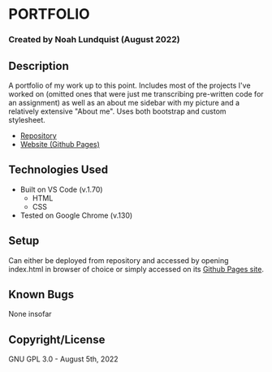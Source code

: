 # PORTFOLIO

### Created by Noah Lundquist (August 2022)

## Description

A portfolio of my work up to this point.  Includes most of the projects I've worked on (omitted ones that were just me transcribing pre-written code for an assignment) as well as an about me sidebar with my picture and a relatively extensive "About me".  Uses both bootstrap and custom stylesheet.

* [Repository](https://github.com/nalundquist/portfolio)
* [Website (Github Pages)](https://nalundquist.github.io/portfolio)

## Technologies Used

* Built on VS Code (v.1.70)
	* HTML
	* CSS
* Tested on Google Chrome (v.130)

## Setup

Can either be deployed from repository and accessed by opening index.html in browser of choice or simply accessed on its [Github Pages site](https://nalundquist.github.io/portfolio).

## Known Bugs

None insofar

## Copyright/License

GNU GPL 3.0 - August 5th, 2022